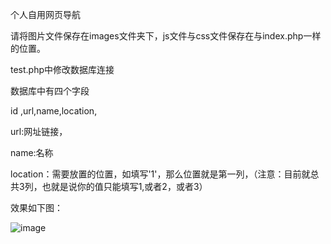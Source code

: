个人自用网页导航

请将图片文件保存在images文件夹下，js文件与css文件保存在与index.php一样的位置。

test.php中修改数据库连接

数据库中有四个字段

id ,url,name,location,

url:网址链接，

name:名称

location：需要放置的位置，如填写'1'，那么位置就是第一列，（注意：目前就总共3列，也就是说你的值只能填写1,或者2，或者3）

效果如下图：

![image](https://github.com/yigedaigua/mysite/assets/52713163/7accb79c-761f-4d0e-a0c9-899e446fd76e)
